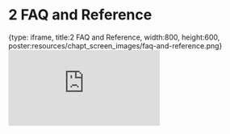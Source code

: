 # 2 FAQ and Reference
 
{type: iframe, title:2 FAQ and Reference, width:800, height:600, poster:resources/chapt_screen_images/faq-and-reference.png}
![](https://hutchdatascience.org/FH_WDL101_Cromwell/no_toc/faq-and-reference.html)
 

 
